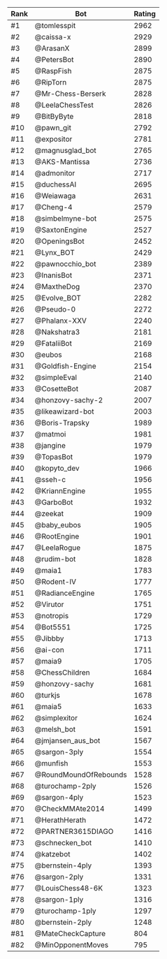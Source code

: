Rank|Bot|Rating
---|---|---
#1|@tomlesspit|2962
#2|@caissa-x|2929
#3|@ArasanX|2899
#4|@PetersBot|2890
#5|@RaspFish|2875
#6|@RipTorn|2875
#7|@Mr-Chess-Berserk|2828
#8|@LeelaChessTest|2826
#9|@BitByByte|2818
#10|@pawn_git|2792
#11|@expositor|2781
#12|@magnusglad_bot|2765
#13|@AKS-Mantissa|2736
#14|@admonitor|2717
#15|@duchessAI|2695
#16|@Weiawaga|2631
#17|@Cheng-4|2579
#18|@simbelmyne-bot|2575
#19|@SaxtonEngine|2527
#20|@OpeningsBot|2452
#21|@Lynx_BOT|2429
#22|@pawnocchio_bot|2389
#23|@InanisBot|2371
#24|@MaxtheDog|2370
#25|@Evolve_BOT|2282
#26|@Pseudo-0|2272
#27|@Phalanx-XXV|2240
#28|@Nakshatra3|2181
#29|@FataliiBot|2169
#30|@eubos|2168
#31|@Goldfish-Engine|2154
#32|@simpleEval|2140
#33|@CosetteBot|2087
#34|@honzovy-sachy-2|2007
#35|@likeawizard-bot|2003
#36|@Boris-Trapsky|1989
#37|@matmoi|1981
#38|@jangine|1979
#39|@TopasBot|1979
#40|@kopyto_dev|1966
#41|@sseh-c|1956
#42|@KriannEngine|1955
#43|@GarboBot|1932
#44|@zeekat|1909
#45|@baby_eubos|1905
#46|@RootEngine|1901
#47|@LeelaRogue|1875
#48|@rudim-bot|1828
#49|@maia1|1783
#50|@Rodent-IV|1777
#51|@RadianceEngine|1765
#52|@Virutor|1751
#53|@notropis|1729
#54|@Bot5551|1725
#55|@Jibbby|1713
#56|@ai-con|1711
#57|@maia9|1705
#58|@ChessChildren|1684
#59|@honzovy-sachy|1681
#60|@turkjs|1678
#61|@maia5|1633
#62|@simplexitor|1624
#63|@melsh_bot|1591
#64|@jmjansen_aus_bot|1567
#65|@sargon-3ply|1554
#66|@munfish|1553
#67|@RoundMoundOfRebounds|1528
#68|@turochamp-2ply|1526
#69|@sargon-4ply|1523
#70|@CheckMMAte2014|1499
#71|@HerathHerath|1472
#72|@PARTNER3615DIAGO|1416
#73|@schnecken_bot|1410
#74|@katzebot|1402
#75|@bernstein-4ply|1393
#76|@sargon-2ply|1331
#77|@LouisChess48-6K|1323
#78|@sargon-1ply|1316
#79|@turochamp-1ply|1297
#80|@bernstein-2ply|1248
#81|@MateCheckCapture|804
#82|@MinOpponentMoves|795
